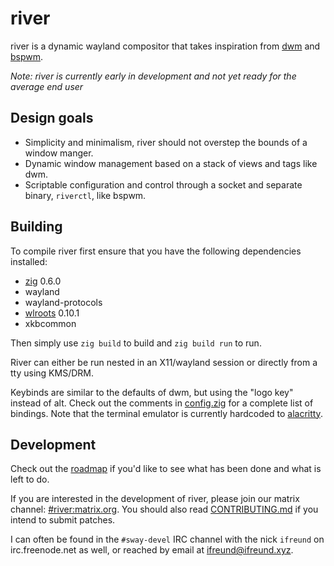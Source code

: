 # river

river is a dynamic wayland compositor that takes inspiration from
[dwm](https://dwm.suckless.org) and
[bspwm](https://github.com/baskerville/bspwm).

*Note: river is currently early in development and not yet ready for
the average end user*

## Design goals

- Simplicity and minimalism, river should not overstep the bounds of a
window manger.
- Dynamic window management based on a stack of views and tags like dwm.
- Scriptable configuration and control through a socket and separate
binary, `riverctl`, like bspwm.

## Building

To compile river first ensure that you have the following dependencies
installed:

- [zig](https://github.com/ziglang/zig) 0.6.0
- wayland
- wayland-protocols
- [wlroots](https://github.com/swaywm/wlroots) 0.10.1
- xkbcommon

Then simply use `zig build` to build and `zig build run` to run.

River can either be run nested in an X11/wayland session or directly
from a tty using KMS/DRM.

Keybinds are similar to the defaults of dwm, but using the "logo key"
instead of alt. Check out the comments in [config.zig](src/config.zig) for
a complete list of bindings. Note that the terminal emulator is currently
hardcoded to [alacritty](https://github.com/alacritty/alacritty).

## Development

Check out the [roadmap](https://github.com/ifreund/river/issues/1)
if you'd like to see what has been done and what is left to do.

If you are interested in the development of river, please join our
matrix channel: [#river:matrix.org](https://matrix.to/#/#river:matrix.org).
You should also read [CONTRIBUTING.md](CONTRIBUTING.md) if you intend
to submit patches.

I can often be found in the `#sway-devel` IRC channel with the
nick `ifreund` on irc.freenode.net as well, or reached by email at
[ifreund@ifreund.xyz](mailto:ifreund@ifreund.xyz).
